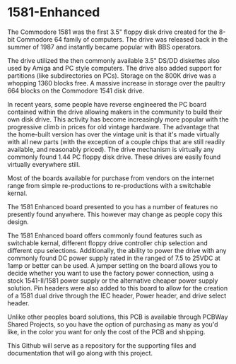# 1581-Enhanced
The Commodore 1581 was the first 3.5" floppy disk drive created for the 8-bit Commodore 64 family of computers.  The drive was released back in the summer of 1987 and instantly became popular with BBS operators.

The drive utilized the then commonly available 3.5" DS/DD diskettes also used by Amiga and PC style computers.  The drive also added support for partitions (like subdirectories on PCs).  Storage on the 800K drive was a whopping 1360 blocks free.  A massive increase in storage over the paultry 664 blocks on the Commodore 1541 disk drive.

In recent years, some people have reverse engineered the PC board contained within the drive allowing makers in the community to build their own disk drive.  This activity has become increasingly more popular with the progressive climb in prices for old vintage hardware.  The advantage that the home-built version has over the vintage unit is that it's made virtually with all new parts (with the exception of a couple chips that are still readily available, and reasonably priced).  The drive mechanism is virtually any commonly found 1.44 PC floppy disk drive.  These drives are easily found virtually everywhere still.

Most of the boards available for purchase from vendors on the internet range from simple re-productions to re-productions with a switchable kernal.

The 1581 Enhanced board presented to you has a number of features no presently found anywhere.  This however may change as people copy this design.

The 1581 Enhanced board offers commonly found features such as switchable kernal, different floppy drive controller chip selection and different cpu selections.  Additionally, the ability to power the drive with any commonly found DC power supply rated in the ranged of 7.5 to 25VDC at 1amp or better can be used.  A jumper setting on the board allows you to decide whether you want to use the factory power connection, using a stock 1541-II/1581 power supply or the alternative cheaper power supply solution.  Pin headers were also added to this board to allow for the creation of a 1581 dual drive through the IEC header, Power header, and drive select header.

Unlike other peoples board solutions, this PCB is available through PCBWay Shared Projects, so you have the option of purchasing as many as you'd like, in the color you want for only the cost of the PCB and shipping.  

This Github will serve as a repository for the supporting files and documentation that will go along with this project.
